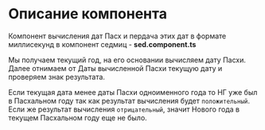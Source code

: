 
# Описание компонента

Компонент вычисления дат Пасх и пердача этих дат в формате миллисекунд в компонент седмиц - **sed.component.ts**
 
Мы получаем текущий год, на его основании вычисляем дату Пасхи. Далее отнимаем от Даты вычисленной Пасхи текущую дату и проверяем знак результата.

Если текущая дата менее даты Пасхи одноименного года то НГ уже был в Пасхальном году так как результат вычисления будет `положительный`. Если же результат вычисления `отрицательный`, значит Нового года в текущем Пасхальном году еще не было.
